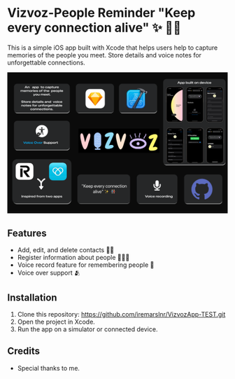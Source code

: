 # Vizvoz-People Reminder "Keep every connection alive" ✨  👭🏻

This is a simple iOS app built with Xcode that helps users help to capture memories of the people you meet. Store details and voice notes for unforgettable connections.

![App Screenshot](Vizvoz.png)





## Features
- Add, edit, and delete contacts ✍🏻
- Register information about people 🙋🏻‍♀️
- Voice record feature for remembering people 🎵
- Voice over support 🫂
  

## Installation
1. Clone this repository:  <https://github.com/iremarslnr/VizvozApp-TEST.git>
2. Open the project in Xcode.
3. Run the app on a simulator or connected device.

## Credits
- Special thanks to me.

